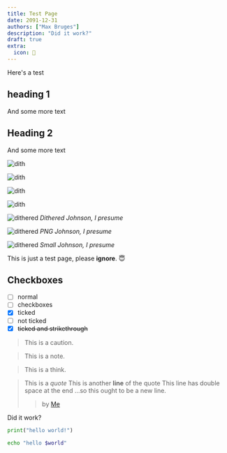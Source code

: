 ```yaml
---
title: Test Page
date: 2091-12-31
authors: ["Max Bruges"]
description: "Did it work?"
draft: true
extra:
  icon: 🧪
---
```


Here's a test

## heading 1

And some more text

## Heading 2

And some more text

![dith](/images/dith-athens.webp)


![dith](/images/dith-max.webp)

![dith](/images/dith-canute.webp)

![dith](/images/dith-pen.webp)

![dithered](/images/dith-johnson.webp)
*Dithered Johnson, I presume*


![dithered](/images/dith-johnson.png)
*PNG Johnson, I presume*


![dithered](/images/small-johnson.webp)
*Small Johnson, I presume*

This is just a test page, please **ignore**. 😇

## Checkboxes

- [ ] normal
- [ ] checkboxes
- [x] ticked
- [ ] not ticked
- [x] ~~ticked and strikethrough~~

>[](caution)
> This is a caution.

>[](note)
> This is a note.

>[](think)
> This is a think.


> This is a *quote*
> This is another **line** of the quote
> This line has double space at the end
> ...so this ought to be a new line.
>> by [Me](@/about.md)

Did it work?

```python
print("hello world!")
```

```bash
echo "hello $world"
```
